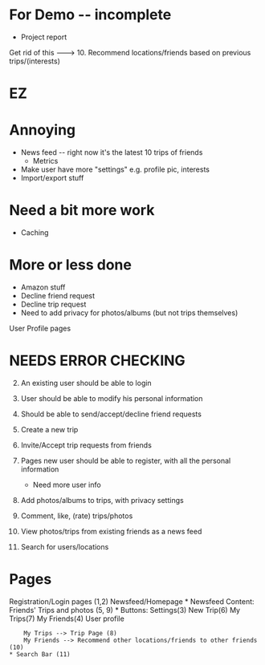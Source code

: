 For Demo -- incomplete
========
* Project report


Get rid of this ---> 10. Recommend locations/friends based on previous trips/(interests)

EZ
==



Annoying
========
* News feed -- right now it's the latest 10 trips of friends
    * Metrics
* Make user have more "settings" e.g. profile pic, interests
* Import/export stuff



Need a bit more work
====================
* Caching



More or less done
=================
* Amazon stuff
* Decline friend request
* Decline trip request
* Need to add privacy for photos/albums (but not trips themselves) 






User Profile pages



NEEDS ERROR CHECKING
====================
2. An existing user should be able to login
3. User should be able to modify his personal information
4. Should be able to send/accept/decline friend requests
6. Create a new trip
7. Invite/Accept trip requests from friends

1. Pages new user should be able to register, with all the personal information
    * Need more user info

8. Add photos/albums to trips, with privacy settings
9. Comment, like, (rate) trips/photos

5. View photos/trips from existing friends as a news feed

11. Search for users/locations

Pages
=====
Registration/Login pages (1,2)
Newsfeed/Homepage
    * Newsfeed Content: Friends' Trips and photos (5, 9)
    * Buttons: Settings(3)   New Trip(6)    My Trips(7)     My Friends(4)   User profile

        My Trips --> Trip Page (8)
        My Friends --> Recommend other locations/friends to other friends (10)
    * Search Bar (11) 


